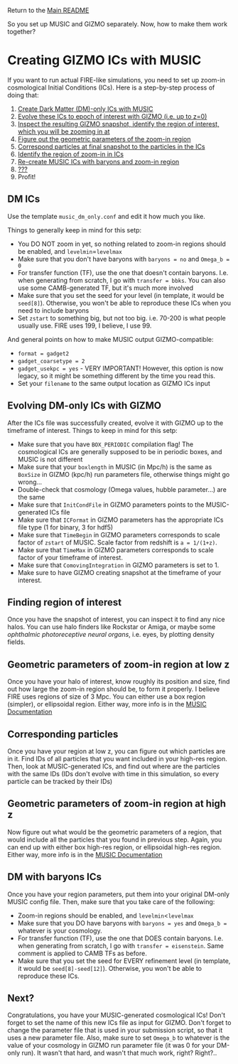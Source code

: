 Return to the [Main README](../README.md)

So you set up MUSIC and GIZMO separately. 
Now, how to make them work together?

# Creating GIZMO ICs with MUSIC

If you want to run actual FIRE-like simulations, you need to set up 
zoom-in cosmological Initial Conditions (ICs).
Here is a step-by-step process of doing that:

1. [Create Dark Matter (DM)-only ICs with MUSIC](#dm-ics)
2. [Evolve these ICs to epoch of interest with GIZMO (i.e. up to z=0)](#evolving-dm-only-ics-with-gizmo)
3. [Inspect the resulting GIZMO snapshot, identify the region of interest, which you will be zooming in at](#finding-region-of-interest)
4. [Figure out the geometric parameters of the zoom-in region](g#eometric-parameters-of-zoom-in-region-at-low-z)
5. [Correspond particles at final snapshot to the particles in the ICs](#corresponding-particles)
6. [Identify the region of zoom-in in ICs](#geometric-parameters-of-zoom-in-region-at-high-z)
7. [Re-create MUSIC ICs with baryons and zoom-in region](#dm-with-baryons-ics)
8. [???](#next)
9. Profit!

## DM ICs

Use the template `music_dm_only.conf` and edit it how much you like.

Things to generally keep in mind for this setp:
* You DO NOT zoom in yet, so nothing related to zoom-in regions should be enabled, and `levelmin`=`levelmax`
* Make sure that you don't have baryons with `baryons = no` and `Omega_b = 0`
* For transfer function (TF), use the one that doesn't contain baryons. 
  I.e. when generating from scratch, I go with `transfer = bbks`.
  You can also use some CAMB-generated TF, but it's much more involved
* Make sure that you set the seed for your level (in template, it would be `seed[8]`).
  Otherwise, you won't be able to reproduce these ICs when you need to include baryons
* Set `zstart` to something big, but not too big. i.e. 70-200 is what people usually use.
  FIRE uses 199, I believe, I use 99.

And general points on how to make MUSIC output GIZMO-compatible:
* `format = gadget2`
* `gadget_coarsetype = 2`
* `gadget_usekpc = yes` - VERY IMPORTANT! 
  However, this option is now legacy, so it might be something different by the time you read this.
* Set your `filename` to the same output location as GIZMO ICs input

## Evolving DM-only ICs with GIZMO

After the ICs file was successfully created, evolve it with GIZMO up to the timeframe of interest.
Things to keep in mind for this setp:
* Make sure that you have `BOX_PERIODIC` compilation flag! 
  The cosmological ICs are generally supposed to be in periodic boxes, and MUSIC is not different 
* Make sure that your `boxlength` in MUSIC (in Mpc/h) is the same as `BoxSize` in GIZMO (kpc/h) 
  run parameters file, otherwise things might go wrong...
* Double-check that cosmology (Omega values, hubble parameter...) are the same
* Make sure that `InitCondFile` in GIZMO parameters points to the MUSIC-generated ICs file
* Make sure that `ICFormat` in GIZMO parameters has the appropriate ICs file type
  (1 for binary, 3 for hdf5)
* Make sure that `TimeBegin` in GIZMO parameters corresponds to scale factor of `zstart` of MUSIC.
  Scale factor from redshift is `a = 1/(1+z)`.
* Make sure that `TimeMax` in GIZMO parameters corresponds to scale factor of your timeframe of interest.
* Make sure that `ComovingIntegration` in GIZMO parameters is set to 1.
* Make sure to have GIZMO creating snapshot at the timeframe of your interest. 

## Finding region of interest

Once you have the snapshot of interest, you can inspect it to find any nice halos.
You can use halo finders like Rockstar or Amiga, or maybe some
*ophthalmic photoreceptive neural organs*, i.e. eyes, by plotting density fields.

## Geometric parameters of zoom-in region at low z

Once you have your halo of interest, know roughly its position and size,
find out how large the zoom-in region should be, to form it properly.
I believe FIRE uses regions of size of 3 Mpc.
You can either use a box region (simpler), or ellipsoidal region.
Either way, more info is in the 
[MUSIC Documentation](https://www-n.oca.eu/ohahn/MUSIC/)

## Corresponding particles

Once you have your region at low z, you can figure out which particles are in it.
Find IDs of all particles that you want included in your high-res region. 
Then, look at MUSIC-generated ICs, and find out where are the particles with the same IDs
(IDs don't evolve with time in this simulation, so every particle can be tracked by their IDs)

## Geometric parameters of zoom-in region at high z

Now figure out what would be the geometric parameters of a region, that would include all 
the particles that you found in previous step. Again, you can end up with
either box high-res region, or ellipsoidal high-res region.
Either way, more info is in the 
[MUSIC Documentation](https://www-n.oca.eu/ohahn/MUSIC/)

## DM with baryons ICs

Once you have your region parameters, put them into your original DM-only MUSIC config file.
Then, make sure that you take care of the following:
* Zoom-in regions should be enabled, and `levelmin`<`levelmax`
* Make sure that you DO have baryons with `baryons = yes` and `Omega_b = ` whatever is your cosmology.
* For transfer function (TF), use the one that DOES contain baryons. 
  I.e. when generating from scratch, I go with `transfer = eisenstein`.
  Same comment is applied to CAMB TFs as before.
* Make sure that you set the seed for EVERY refinement level (in template, it would be `seed[8]-seed[12]`).
  Otherwise, you won't be able to reproduce these ICs.

## Next?

Congratulations, you have your MUSIC-generated cosmological ICs! 
Don't forget to set the name of this new ICs file as input for GIZMO.
Don't forget to change the parameter file that is used in your 
submission script, so that it uses a new parameter file.
Also, make sure to set `Omega_b` to whatever is the value of your cosmology
in GIZMO run parameter file (it was 0 for your DM-only run).
It wasn't that hard, and wasn't that much work, right? Right?..
